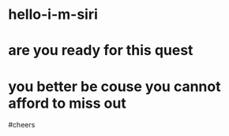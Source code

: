 # hello-i-m-siri
# are you ready for this quest 
# you better be couse you cannot afford to miss out
#cheers 
